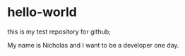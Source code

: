 # hello-world
this is my test repository for github;


My name is Nicholas and I want to be a developer one day.

